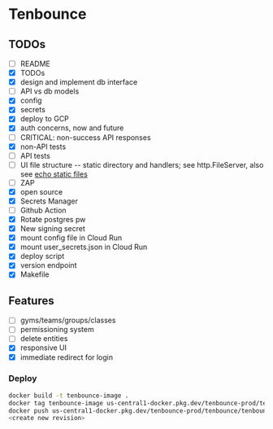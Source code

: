 # Tenbounce

## TODOs

- [ ] README
- [x] TODOs
- [x] design and implement db interface
- [ ] API vs db models
- [x] config
- [x] secrets
- [x] deploy to GCP
- [x] auth concerns, now and future
- [ ] CRITICAL: non-success API responses
- [x] non-API tests
- [ ] API tests
- [ ] UI file structure -- static directory and handlers; see http.FileServer, also see [echo static files](https://echo.labstack.com/docs/static-files)
- [ ] ZAP
- [x] open source
- [x] Secrets Manager
- [ ] Github Action
- [x] Rotate postgres pw
- [x] New signing secret
- [x] mount config file in Cloud Run
- [x] mount user_secrets.json in Cloud Run
- [x] deploy script
- [x] version endpoint
- [x] Makefile

## Features

- [ ] gyms/teams/groups/classes
- [ ] permissioning system
- [ ] delete entities
- [x] responsive UI
- [x] immediate redirect for login

### Deploy

```sh
docker build -t tenbounce-image .
docker tag tenbounce-image us-central1-docker.pkg.dev/tenbounce-prod/tenbounce/tenbounce:release9
docker push us-central1-docker.pkg.dev/tenbounce-prod/tenbounce/tenbounce
<create new revision>
```
